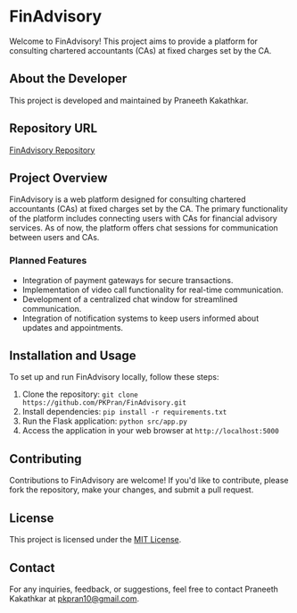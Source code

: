 # FinAdvisory

Welcome to FinAdvisory! This project aims to provide a platform for consulting chartered accountants (CAs) at fixed charges set by the CA.

## About the Developer

This project is developed and maintained by Praneeth Kakathkar.

## Repository URL

[FinAdvisory Repository](https://github.com/PKPran/FinAdvisory)

## Project Overview

FinAdvisory is a web platform designed for consulting chartered accountants (CAs) at fixed charges set by the CA. The primary functionality of the platform includes connecting users with CAs for financial advisory services. As of now, the platform offers chat sessions for communication between users and CAs.

### Planned Features

- Integration of payment gateways for secure transactions.
- Implementation of video call functionality for real-time communication.
- Development of a centralized chat window for streamlined communication.
- Integration of notification systems to keep users informed about updates and appointments.

## Installation and Usage

To set up and run FinAdvisory locally, follow these steps:

1. Clone the repository: `git clone https://github.com/PKPran/FinAdvisory.git`
2. Install dependencies: `pip install -r requirements.txt`
3. Run the Flask application: `python src/app.py`
4. Access the application in your web browser at `http://localhost:5000`

## Contributing

Contributions to FinAdvisory are welcome! If you'd like to contribute, please fork the repository, make your changes, and submit a pull request.

## License

This project is licensed under the [MIT License](LICENSE).

## Contact

For any inquiries, feedback, or suggestions, feel free to contact Praneeth Kakathkar at pkpran10@gmail.com.
